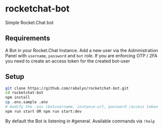 # rocketchat-bot
Simple Rocket.Chat bot

## Requirements

A Bot in your Rocket.Chat Instance. Add a new user via the Administration Panel with `username`, `password` and `bot` role.
If you are enforcing OTP / 2FA you need to create an access token for the created bot-user

## Setup

```sh
git clone https://github.com/rabalyn/rocketchat-bot.git
cd rocketchat-bot
npm install
cp .env.sample .env
# modify the .env (botusername, instance-url, password /access token
npm run start OR npm run start:dev
```



By default the Bot is listening in #general. Available commands via `!help`

